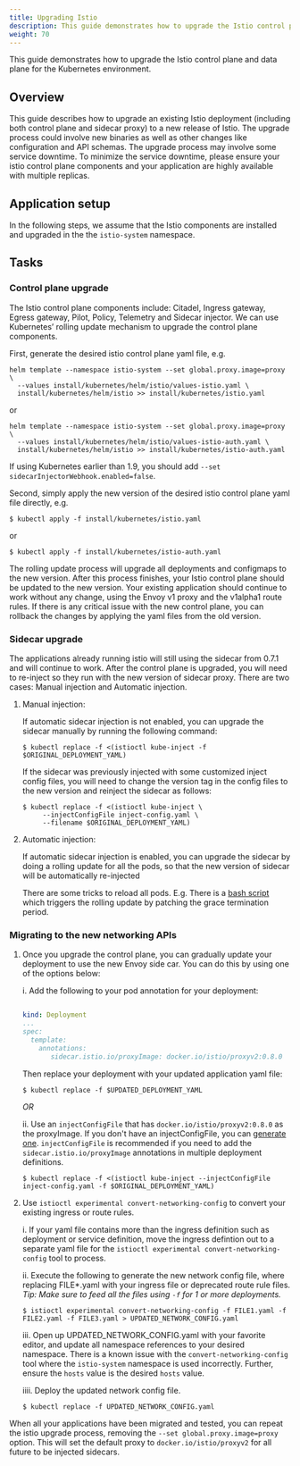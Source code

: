 ```yaml
---
title: Upgrading Istio
description: This guide demonstrates how to upgrade the Istio control plane and data plane independently.
weight: 70
---
```


This guide demonstrates how to upgrade the Istio control plane and data plane
for the Kubernetes environment.

## Overview

This guide describes how to upgrade an existing Istio deployment (including both control plane and sidecar proxy) to a new release of Istio. The upgrade process could involve new binaries as well as other changes like configuration and API schemas. The upgrade process may involve some service downtime. To minimize the service downtime, please ensure your istio control plane components and your application are highly available with multiple replicas.

## Application setup

In the following steps, we assume that the Istio components are installed and upgraded in the the `istio-system` namespace.

## Tasks

### Control plane upgrade

The Istio control plane components include: Citadel, Ingress gateway, Egress gateway, Pilot, Policy, Telemetry and
Sidecar injector. We can use Kubernetes’ rolling update mechanism to upgrade the
control plane components.

First, generate the desired istio control plane yaml file, e.g.

```command
helm template --namespace istio-system --set global.proxy.image=proxy \
  --values install/kubernetes/helm/istio/values-istio.yaml \
  install/kubernetes/helm/istio >> install/kubernetes/istio.yaml
```

or

```command
helm template --namespace istio-system --set global.proxy.image=proxy \
  --values install/kubernetes/helm/istio/values-istio-auth.yaml \
  install/kubernetes/helm/istio >> install/kubernetes/istio-auth.yaml
```

If using Kubernetes earlier than 1.9, you should add ```--set sidecarInjectorWebhook.enabled=false```.

Second, simply apply the new version of the desired istio control plane yaml file directly, e.g.

```command
$ kubectl apply -f install/kubernetes/istio.yaml
```

or

```command
$ kubectl apply -f install/kubernetes/istio-auth.yaml
```

The rolling update process will upgrade all deployments and configmaps to the new version. After this process finishes, your Istio control plane should be updated to the new version. Your existing application should continue to work without any change, using the Envoy v1 proxy and the v1alpha1 route rules. If there is any critical issue with the new control plane, you can rollback the changes by applying the yaml files from the old version.

### Sidecar upgrade

The applications already running istio will still using the sidecar from 0.7.1 and will continue to work. After the control plane is upgraded, you will need to re-inject so they run with the new version of sidecar proxy. There are two cases: Manual injection and Automatic injection.

1.  Manual injection:

    If automatic sidecar injection is not enabled, you can upgrade the
    sidecar manually by running the following command:

    ```command
    $ kubectl replace -f <(istioctl kube-inject -f $ORIGINAL_DEPLOYMENT_YAML)
    ```

    If the sidecar was previously injected with some customized inject config
    files, you will need to change the version tag in the config files to the new
    version and reinject the sidecar as follows:

    ```command
    $ kubectl replace -f <(istioctl kube-inject \
         --injectConfigFile inject-config.yaml \
         --filename $ORIGINAL_DEPLOYMENT_YAML)
    ```

1.  Automatic injection:

    If automatic sidecar injection is enabled, you can upgrade the sidecar
    by doing a rolling update for all the pods, so that the new version of
    sidecar will be automatically re-injected

    There are some tricks to reload all pods. E.g. There is a [bash script](https://gist.github.com/jmound/ff6fa539385d1a057c82fa9fa739492e)
    which triggers the rolling update by patching the grace termination period.

### Migrating to the new networking APIs

1.  Once you upgrade the control plane, you can gradually update your deployment to use the new Envoy side car.  You can do this by using one of the options below:

    i. Add the following to your pod annotation for your deployment:

    ```yaml

    kind: Deployment
    ...
    spec:
      template:
        annotations:
           sidecar.istio.io/proxyImage: docker.io/istio/proxyv2:0.8.0

    ```

    Then replace your deployment with your updated application yaml file:
    ```command
    $ kubectl replace -f $UPDATED_DEPLOYMENT_YAML
    ```

    *OR*

    ii. Use an `injectConfigFile` that has `docker.io/istio/proxyv2:0.8.0` as the proxyImage.  If you don't have an injectConfigFile, you can [generate one](/docs/setup/kubernetes/sidecar-injection/#manual-sidecar-injection).   `injectConfigFile` is recommended if you need to add the `sidecar.istio.io/proxyImage` annotations in multiple deployment definitions.

    ```command
    $ kubectl replace -f <(istioctl kube-inject --injectConfigFile inject-config.yaml -f $ORIGINAL_DEPLOYMENT_YAML)
    ```

2.  Use `istioctl experimental convert-networking-config` to convert your existing ingress or route rules.  

    i. If your yaml file contains more than the ingress definition such as deployment or service definition, move the ingress  defintion out to a separate yaml file for the `istioctl experimental convert-networking-config` tool to process.

    ii. Execute the following to generate the new network config file, where replacing FILE*.yaml with your ingress file or deprecated route rule files.  *Tip: Make sure to feed all the files using `-f` for 1 or more deployments.*

    ```command
    $ istioctl experimental convert-networking-config -f FILE1.yaml -f FILE2.yaml -f FILE3.yaml > UPDATED_NETWORK_CONFIG.yaml
    ```

    iii. Open up UPDATED_NETWORK_CONFIG.yaml with your favorite editor, and update all namespace references to your desired namespace.   There is a known issue with the `convert-networking-config` tool where the `istio-system` namespace is used incorrectly.  Further, ensure the `hosts` value is the desired `hosts` value.

    iiii. Deploy the updated network config file.

    ```command
    $ kubectl replace -f UPDATED_NETWORK_CONFIG.yaml
    ```

When all your applications have been migrated and tested, you can repeat the istio upgrade process, removing the `--set global.proxy.image=proxy` option.  This will set the default proxy to `docker.io/istio/proxyv2` for all future to be injected sidecars.
